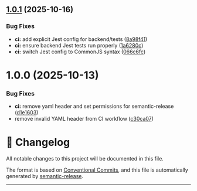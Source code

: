 ## [1.0.1](https://github.com/DevolveDeveloper/ai-data-code/compare/v1.0.0...v1.0.1) (2025-10-16)


### Bug Fixes

* **ci:** add explicit Jest config for backend/tests ([8a98f41](https://github.com/DevolveDeveloper/ai-data-code/commit/8a98f415da447d19d74e26bc4837266f3c8c1a4a))
* **ci:** ensure backend Jest tests run properly ([1a6280c](https://github.com/DevolveDeveloper/ai-data-code/commit/1a6280cd4663eb40339289e1f74209e6bf9b3827))
* **ci:** switch Jest config to CommonJS syntax ([066c6fc](https://github.com/DevolveDeveloper/ai-data-code/commit/066c6fc3d956b5c5725bd975735035ee2449f4fd))

# 1.0.0 (2025-10-13)


### Bug Fixes

* **ci:** remove yaml header and set permissions for semantic-release ([d1e1603](https://github.com/DevolveDeveloper/ai-data-code/commit/d1e16039ef9c294d5c53216ed1aecb1b43a17d88))
* remove invalid YAML header from CI workflow ([c30ca07](https://github.com/DevolveDeveloper/ai-data-code/commit/c30ca078926e685f85f888d6047ea23e29f151c1))

# 📘 Changelog

All notable changes to this project will be documented in this file.

The format is based on [Conventional Commits](https://www.conventionalcommits.org),
and this file is automatically generated by [semantic-release](https://github.com/semantic-release/semantic-release).

---
